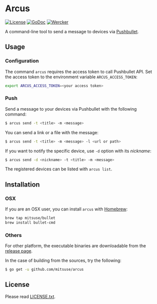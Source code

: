 # Arcus

[![License](https://img.shields.io/badge/license-MIT-yellowgreen.svg?style=flat-square)][license]
[![GoDoc](https://img.shields.io/badge/godoc-reference-blue.svg?style=flat-square)][godoc]
[![Wercker](http://img.shields.io/wercker/ci/568933fe81fd0f502201d610.svg?style=flat-square)][wercker]

[license]: LICENSE.txt
[godoc]: http://godoc.org/github.com/mitsuse/arcus
[wercker]: https://app.wercker.com/project/bykey/0573d549297d92fbc2d16f744e575399

A command-line tool to send a message to devices via [Pushbullet](https://www.pushbullet.com/).

## Usage

### Configuration

The command `arcus` requires the access token to call Pushbullet API.
Set the access token to the environment variable `ARCUS_ACCESS_TOKEN`:

```bash
export ARCUS_ACCESS_TOKEN=<your access token>
```

### Push

Send a message to your devices via Pushbullet with the following command:

```bash
$ arcus send -t <title> -m <message>
```

You can send a link or a file with the message:

```bash
$ arcus send -t <title> -m <message> -l <url or path>
```

If you want to notify the specific device, use `-d` option with its *nickname*:

```bash
$ arcus send -d <nickname> -t <title> -m <message>
```

The registered devices can be listed with `arcus list`.

## Installation

### OSX

If you are an OSX user, you can install `arcus` with [Homebrew](http://brew.sh/):

```bash
brew tap mitsuse/bullet
brew install bullet-cmd
```

### Others

For other platform, the executable binaries are downloadable
from the [release page](https://github.com/mitsuse/arcus/releases).

In the case of building from the sources, try the following:

```bash
$ go get -u github.com/mitsuse/arcus
```

## License

Please read [LICENSE.txt](LICENSE.txt).
